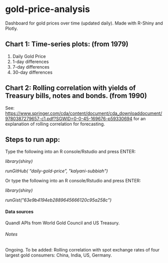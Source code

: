 # gold-price-analysis

Dashboard for gold prices over time (updated daily). Made with R-Shiny and Plotly.

## Chart 1: Time-series plots: (from 1979)
1) Daily Gold Price
2) 1-day differences
3) 7-day differences
4) 30-day differences

## Chart 2: Rolling correlation with yields of Treasury bills, notes and bonds. (from 1990)
See: https://www.springer.com/cda/content/document/cda_downloaddocument/9780387279657-c1.pdf?SGWID=0-0-45-169676-p59330694 for an explanation of rolling correlation for forecasting.

## Steps to run app:

Type the following into an R console/Rstudio and press ENTER:

*library(shiny)*

*runGitHub( “daily-gold-price”, "kalyani-subbiah")*

Or type the following into an R console/Rstudio and press ENTER:

*library(shiny)*

*runGist("63e9b4194eb2889645666120c95a258c")*

#### Data sources
Quandl APIs from World Gold Council and US Treasury. 

###### Notes
Ongoing. 
To be added:
Rolling correlation with spot exchange rates of four largest gold consumers: China, India, US, Germany.

